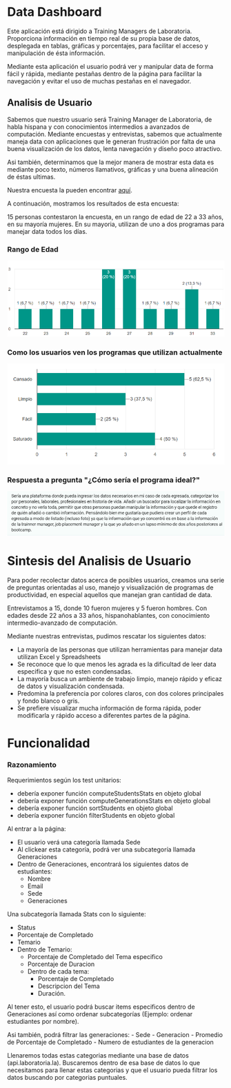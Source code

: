 # Data Dashboard

Este aplicación está dirigido a Training Managers de Laboratoria. Proporciona información en tiempo real de su propia base de datos, desplegada en tablas, gráficas y porcentajes, para facilitar el acceso y manipulación de ésta información.

Mediante esta aplicación el usuario podrá ver y manipular data de forma fácil y rápida, mediante pestañas dentro de la página para facilitar la navegación y evitar el uso de muchas pestañas en el navegador.

## Analisis de Usuario

Sabemos que nuestro usuario será Training Manager de Laboratoria, de habla hispana y con conocimientos intermedios a avanzados de computación.
Mediante encuestas y entrevistas, sabemos que actualmente maneja data con aplicaciones que le generan frustración por falta de una buena visualización de los datos, lenta navegación y diseño poco atractivo.

Asi también, determinamos que la mejor manera de mostrar esta data es mediante poco texto, números llamativos, gráficas y una buena alineación de éstas ultimas.

Nuestra encuesta la pueden encontrar [aquí](https://goo.gl/forms/VIoqdTJAbr6Yt1qp1).

A continuación, mostramos los resultados de esta encuesta:

15 personas contestaron la encuesta, en un rango de edad de 22 a 33 años, en su mayoría mujeres.
En su mayoria, utilizan de uno a dos programas para manejar data todos los días.

### Rango de Edad
![img](https://raw.githubusercontent.com/Hensgrej/cdmx-2018-06-bc-core-am-data-dashboard/master/Media%20README/rangoEdad.PNG "Rango de Edad")
### Como los usuarios ven los programas que utilizan actualmente
![img](https://raw.githubusercontent.com/Hensgrej/cdmx-2018-06-bc-core-am-data-dashboard/master/Media%20README/visualizacion-programas.PNG "Visualizacion programa actual")
### Respuesta a pregunta "¿Cómo sería el programa ideal?"
![img](https://raw.githubusercontent.com/Hensgrej/cdmx-2018-06-bc-core-am-data-dashboard/master/Media%20README/respuestaprogramaideal.PNG "Programa Ideal")

# Sintesis del Analisis de Usuario
Para poder recolectar datos acerca de posibles usuarios, creamos una serie de preguntas orientadas
al uso, manejo y visualización de programas de productividad, en especial aquellos que manejan
gran cantidad de data.

Entrevistamos a 15, donde 10 fueron mujeres y 5 fueron hombres.
Con edades desde 22 años a 33 años, hispanohablantes, con conocimiento intermedio-avanzado
de computación. 

Mediante nuestras entrevistas, pudimos rescatar los siguientes datos:
- La mayoría de las personas que utilizan herramientas para manejar data utilizan Excel y Spreadsheets
- Se reconoce que lo que menos les agrada es la dificultad de leer data especifica y que no esten condensadas.
- La mayoría busca un ambiente de trabajo limpio, manejo rápido y eficaz de datos y visualización condensada.
- Predomina la preferencia por colores claros, con dos colores principales y fondo blanco o gris.
- Se prefiere visualizar mucha información de forma rápida, poder modificarla y rápido acceso a diferentes partes de la página.


# Funcionalidad

### Razonamiento

Requerimientos según los test unitarios:
   - debería exponer función computeStudentsStats en objeto global
   - debería exponer función computeGenerationsStats en objeto global
   - debería exponer función sortStudents en objeto global
   - debería exponer función filterStudents en objeto global


Al entrar a la página:

- El usuario verá una categoría llamada Sede
- Al clickear esta categoría, podrá ver una subcategoría llamada Generaciones
- Dentro de Generaciones, encontrará los siguientes datos de estudiantes:
  - Nombre
  - Email
  - Sede
  - Generaciones

Una subcategoría llamada Stats con lo siguiente:
  - Status
  - Porcentaje de Completado
  - Temario
  - Dentro de Temario:
      - Porcentaje de Completado del Tema especifico
      - Porcentaje de Duracion
      - Dentro de cada tema:
        - Porcentaje de Completado
        - Descripcion del Tema
        - Duración.

Al tener esto, el usuario podrá buscar items especificos dentro de Generaciones
así como ordenar subcategorías (Ejemplo: ordenar estudiantes por nombre).

Asi también, podrá filtrar las generaciones:
    - Sede
    - Generacion
    - Promedio de Porcentaje de Completado
    - Numero de estudiantes de la generacion

Llenaremos todas estas categorias mediante una base de datos (api.laboratoria.la).
Buscaremos dentro de esa base de datos lo que necesitamos para llenar estas categorias
y que el usuario pueda filtrar los datos buscando por categorias puntuales.